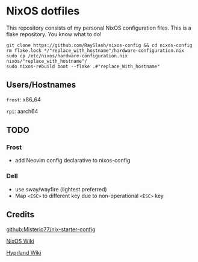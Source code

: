 # NixOS dotfiles
This repository consists of my personal NixOS configuration files. This is a flake repository. You know what to do!

```shell
git clone https://github.com/RaySlash/nixos-config && cd nixos-config
rm flake.lock */"replace_with_hostname"/hardware-configuration.nix
sudo cp /etc/nixos/hardware-configuration.nix nixos/"replace_with_hostname"/
sudo nixos-rebuild boot --flake .#"replace_With_hostname"

```

## Users/Hostnames
`frost`: x86_64

`rpi`: aarch64

## TODO

### Frost
- add Neovim config declarative to nixos-config

### Dell
- use sway/wayfire (lightest preferred)
- Map `<ESC>` to different key due to non-operational `<ESC>` key

## Credits
 [github:Misterio77/nix-starter-config](https://github.com/Misterio77/nix-starter-configs)
 
 [NixOS Wiki](https://nixos.wiki/)

 [Hyprland Wiki](https://wiki.hyprland.org/)
